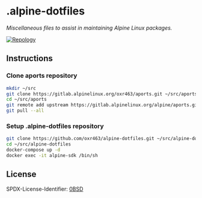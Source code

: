 # .alpine-dotfiles

_Miscellaneous files to assist in maintaining Alpine Linux packages._

[![Repology](https://img.shields.io/badge/repology-alpine--edge-0d597f?style=flat-square
)](https://repology.org/projects/?search=&maintainer=ramage.lucas%40protonmail.com&inrepo=alpine_edge)

## Instructions

### Clone aports repository

```sh
mkdir ~/src
git clone https://gitlab.alpinelinux.org/oxr463/aports.git ~/src/aports
cd ~/src/aports
git remote add upstream https://gitlab.alpinelinux.org/alpine/aports.git
git pull --all
```

### Setup .alpine-dotfiles repository

```sh
git clone https://github.com/oxr463/alpine-dotfiles.git ~/src/alpine-dotfiles
cd ~/src/alpine-dotfiles
docker-compose up -d
docker exec -it alpine-sdk /bin/sh
```

## License

SPDX-License-Identifier: [0BSD](https://spdx.org/licenses/0BSD.html)
